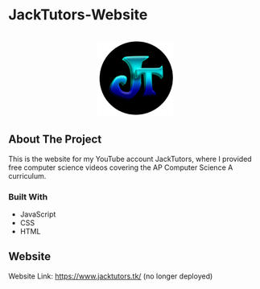 # JackTutors-Website
<div id="top"></div>

<!-- PROJECT LOGO -->
<br />
<div align="center">
  <a href="https://www.codefycs.org/">
    <img src="./Jack Tutors_files/Jack Tutors profile picture.png" alt="Logo" width="150" height="150" class = "header-logo">
  </a> 
</div>



<!-- ABOUT THE PROJECT -->
## About The Project

This is the website for my YouTube account JackTutors, where I provided free computer science videos covering the AP Computer Science A curriculum.

### Built With

* JavaScript
* CSS
* HTML



<!-- CONTACT -->
## Website

Website Link: https://www.jacktutors.tk/ (no longer deployed)
